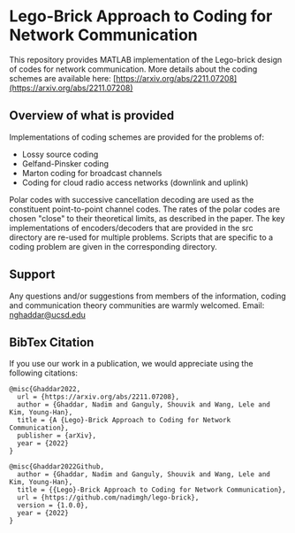 # Lego-Brick Approach to Coding for Network Communication
This repository provides MATLAB implementation of the Lego-brick design of codes for network communication. More details about the coding schemes are available here: [https://arxiv.org/abs/2211.07208](https://arxiv.org/abs/2211.07208)

## Overview of what is provided
Implementations of coding schemes are provided for the problems of:
- Lossy source coding
- Gelfand-Pinsker coding
- Marton coding for broadcast channels
- Coding for cloud radio access networks (downlink and uplink)

Polar codes with successive cancellation decoding are used as the constituent point-to-point channel codes. The rates of the polar codes are chosen "close" to their theoretical limits, as described in the paper. The key implementations of encoders/decoders that are provided in the src directory are re-used for multiple problems. Scripts that are specific to a coding problem are given in the corresponding directory. 

## Support
Any questions and/or suggestions from members of the information, coding and communication theory communities are warmly welcomed. Email: [nghaddar@ucsd.edu](mailto:nghaddar@ucsd.edu)

## BibTex Citation
If you use our work in a publication, we would appreciate using the following citations:

```
@misc{Ghaddar2022,
  url = {https://arxiv.org/abs/2211.07208},
  author = {Ghaddar, Nadim and Ganguly, Shouvik and Wang, Lele and Kim, Young-Han},  
  title = {A {Lego}-Brick Approach to Coding for Network Communication},  
  publisher = {arXiv},  
  year = {2022}
}

@misc{Ghaddar2022Github,
  author = {Ghaddar, Nadim and Ganguly, Shouvik and Wang, Lele and Kim, Young-Han},
  title = {{Lego}-Brick Approach to Coding for Network Communication},
  url = {https://github.com/nadimgh/lego-brick},
  version = {1.0.0},
  year = {2022}
}
```
